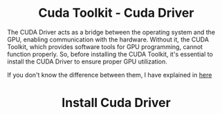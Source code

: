
<p align="center">
 <h1 align="center"> </h1>
</p>



<p align="center">
  <img src="" />
</p>



<p align="center">
 <h1 align="center"> Cuda Toolkit - Cuda Driver</h1>
</p>


The CUDA Driver acts as a bridge between the operating system and the GPU, enabling communication with the hardware. Without it, the CUDA Toolkit, which provides software tools for GPU programming, cannot function properly. So, before installing the CUDA Toolkit, it's essential to install the CUDA Driver to ensure proper GPU utilization.

If you don't know the difference between them, I have explained in [here](https://github.com/CisMine/Guide-NVIDIA-Tools/tree/main/Chapter02)



<p align="center">
 <h1 align="center"> Install Cuda Driver </h1>
</p>


